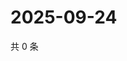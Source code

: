 # 2025-09-24

共 0 条

<!-- BEGIN ZHIHUQUESTIONS -->
<!-- 最后更新时间 Wed Sep 24 2025 05:09:35 GMT+0800 (China Standard Time) -->

<!-- END ZHIHUQUESTIONS -->
